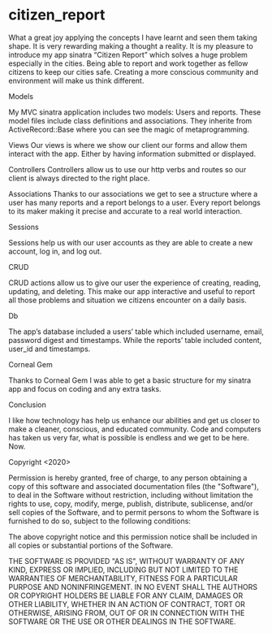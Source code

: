 
# citizen_report

What a great joy applying the concepts I have learnt and seen them taking shape. It is very rewarding making a thought a reality. It is my pleasure to introduce my app sinatra “Citizen Report” which solves a huge problem especially in the cities. Being able to report and work together as fellow citizens to keep our cities safe. Creating a more conscious community and environment will make us think different.

Models

My MVC sinatra application includes two models: Users and reports. These model files include class definitions and associations. They inherite from ActiveRecord::Base where you can see the magic of metaprogramming.

Views Our views is where we show our client our forms and allow them interact with the app. Either by having information submitted or displayed.

Controllers Controllers allow us to use our http verbs and routes so our client is always directed to the right place.

Associations Thanks to our associations we get to see a structure where a user has many reports and a report belongs to a user. Every report belongs to its maker making it precise and accurate to a real world interaction.

Sessions

Sessions help us with our user accounts as they are able to create a new account, log in, and log out.

CRUD

CRUD actions allow us to give our user the experience of creating, reading, updating, and deleting. This make our app interactive and useful to report all those problems and situation we citizens encounter on a daily basis.

Db

The app’s database included a users’ table which included username, email, password digest and timestamps. While the reports’ table included content, user_id and timestamps.

Corneal Gem

Thanks to Corneal Gem I was able to get a basic structure for my sinatra app and focus on coding and any extra tasks.

Conclusion

I like how technology has help us enhance our abilities and get us closer to make a cleaner, conscious, and educated community. Code and computers has taken us very far, what is possible is endless and we get to be here. Now.

Copyright <2020> <Bromaster369>

Permission is hereby granted, free of charge, to any person obtaining a copy of this software and associated documentation files (the "Software"), to deal in the Software without restriction, including without limitation the rights to use, copy, modify, merge, publish, distribute, sublicense, and/or sell copies of the Software, and to permit persons to whom the Software is furnished to do so, subject to the following conditions:

The above copyright notice and this permission notice shall be included in all copies or substantial portions of the Software.

THE SOFTWARE IS PROVIDED "AS IS", WITHOUT WARRANTY OF ANY KIND, EXPRESS OR IMPLIED, INCLUDING BUT NOT LIMITED TO THE WARRANTIES OF MERCHANTABILITY, FITNESS FOR A PARTICULAR PURPOSE AND NONINFRINGEMENT. IN NO EVENT SHALL THE AUTHORS OR COPYRIGHT HOLDERS BE LIABLE FOR ANY CLAIM, DAMAGES OR OTHER LIABILITY, WHETHER IN AN ACTION OF CONTRACT, TORT OR OTHERWISE, ARISING FROM, OUT OF OR IN CONNECTION WITH THE SOFTWARE OR THE USE OR OTHER DEALINGS IN THE SOFTWARE.
